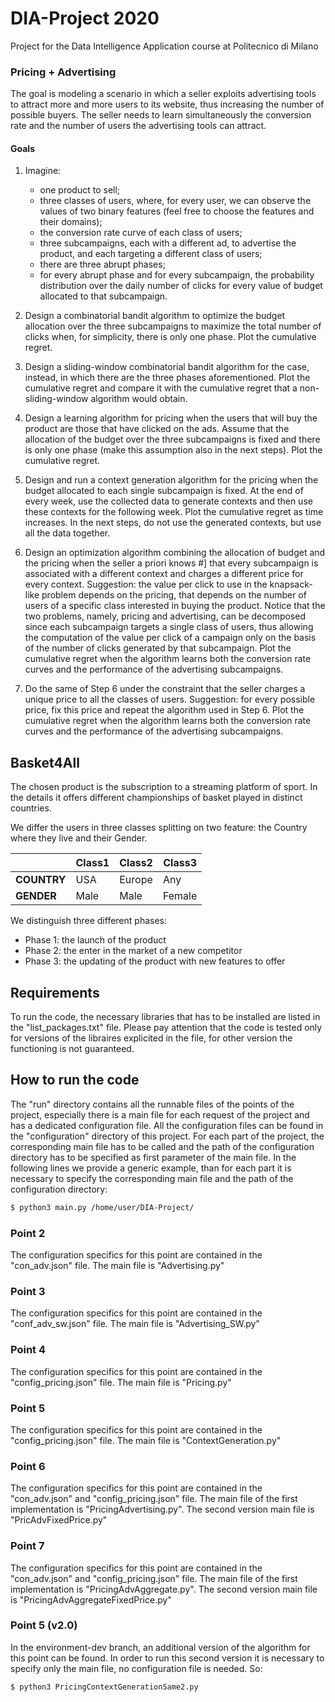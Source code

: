 # DIA-Project 2020
Project for the Data Intelligence Application course at Politecnico di Milano

### Pricing + Advertising

 
The goal is modeling a scenario in which a seller exploits advertising tools to attract more and more users to its website,
thus increasing the number of possible buyers. The seller needs to learn simultaneously the conversion rate and the 
number of users the advertising tools can attract.
#### Goals
1. Imagine:
    * one product to sell;
    * three classes of users, where, for every user, we can observe the values of two binary features 
    (feel free to choose the features and their domains);
    * the conversion rate curve of each class of users;
    * three subcampaigns, each with a different ad, to advertise the product, and each targeting a different class 
    of users;
    * there are three abrupt phases;
    * for every abrupt phase and for every subcampaign, the probability distribution over the daily number of clicks for 
    every value of budget allocated to that subcampaign.

2. Design a combinatorial bandit algorithm to optimize the budget allocation over the three subcampaigns to maximize 
the total number of clicks when, for simplicity, there is only one phase. Plot the cumulative regret.

3. Design a sliding-window combinatorial bandit algorithm for the case, instead, in which there are the three phases 
aforementioned. Plot the cumulative regret and compare it with the cumulative regret that a non-sliding-window 
algorithm would obtain.

4. Design a learning algorithm for pricing when the users that will buy the product are those that have clicked 
on the ads. Assume that the allocation of the budget over the three subcampaigns is fixed and there is only one phase 
(make this assumption also in the next steps). Plot the cumulative regret.

5. Design and run a context generation algorithm for the pricing when the budget allocated to each single subcampaign 
is fixed. At the end of every week, use the collected data to generate contexts and then use these contexts for the 
following week. Plot the cumulative regret as time increases. In the next steps, do not use the generated contexts, 
but use all the data together.

6. Design an optimization algorithm combining the allocation of budget and the pricing when the seller a priori knows #]
that every subcampaign is associated with a different context and charges a different price for every context. 
Suggestion: the value per click to use in the knapsack-like problem depends on the pricing, 
that depends on the number of users of a specific class interested in buying the product. 
Notice that the two problems, namely, pricing and advertising, can be decomposed since each subcampaign 
targets a single class of users, thus allowing the computation of the value per click of a campaign only
on the basis of the number of clicks generated by that subcampaign. Plot the cumulative regret 
when the algorithm learns both the conversion rate curves and the performance of the advertising subcampaigns.

7. Do the same of Step 6 under the constraint that the seller charges a unique price to all the classes of users.
Suggestion: for every possible price, fix this price and repeat the algorithm used in Step 6.
Plot the cumulative regret when the algorithm learns both the conversion rate curves and the performance of
the advertising subcampaigns.


## Basket4All
The chosen product is the subscription to a streaming platform of sport.
In the details it offers different championships of basket played in distinct countries.

We differ the users in three classes splitting on two feature: the Country where they live and their Gender.


|               | Class1 | Class2 | Class3 |
| ------------- |------  | -----  |------  |
| **COUNTRY**   | USA    | Europe | Any    | 
| **GENDER**    | Male   | Male   | Female |

We distinguish three different phases:
* Phase 1: the launch of the product
* Phase 2: the enter in the market of a new competitor
* Phase 3: the updating of the product with new features to offer

## Requirements
To run the code, the  necessary libraries that has to be installed are listed in the "list_packages.txt" file. Please pay attention that the code is tested only for versions of the libraires explicited in the file, for other version the functioning is not guaranteed.

## How to run the code
The "run" directory contains all the runnable files of the points of the project, especially there is a main file for each request of the project and has a dedicated configuration file. All the configuration files can be found in the "configuration" directory of this project. For each part of the project, the corresponding main file has to be called and the path of the configuration directory has to be specified as first parameter of the main file.
In the following lines we provide a generic example, than for each part it is necessary to specify the corresponding main file and the path of the configuration directory:

```bash
$ python3 main.py /home/user/DIA-Project/
```

### Point 2
The configuration specifics for this point are contained in the "con_adv.json" file. The main file is "Advertising.py"
### Point 3
The configuration specifics for this point are contained in the "conf_adv_sw.json" file. The main file is "Advertising_SW.py"
### Point 4
The configuration specifics for this point are contained in the "config_pricing.json" file. The main file is "Pricing.py"
### Point 5
The configuration specifics for this point are contained in the "config_pricing.json" file. The main file is "ContextGeneration.py"
### Point 6
The configuration specifics for this point are contained in the "con_adv.json" and "config_pricing.json" file. The main file of the first implementation is "PricingAdvertising.py".
The second version main file is "PricAdvFixedPrice.py"
### Point 7
The configuration specifics for this point are contained in the "con_adv.json" and "config_pricing.json" file. The main file of the first implementation is "PricingAdvAggregate.py".
The second version main file is "PricingAdvAggregateFixedPrice.py"

### Point 5 (v2.0)
In the environment-dev branch, an additional version of the algorithm for this point can be found. In order to run this second version it is necessary to specify only the main file, no configuration file is needed.  So:

```bash
$ python3 PricingContextGenerationSame2.py 
```
